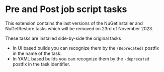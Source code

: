 # Pre and Post job script tasks

This extension contains the last versions of the NuGetInstaller and NuGetRestore tasks which will be removed on 23rd of November 2023.

These tasks are installed side-by-side the original tasks

* In UI based builds you can recognize them by the `(Deprecated)` postfix in the name of the task.
* In YAML based builds you can recognize them by the `-deprecated` postfix in the task identifier.